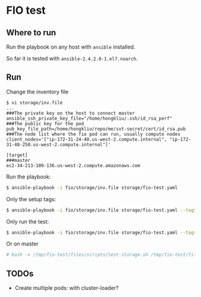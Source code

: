 # FIO test

## Where to run

Run the playbook on any host with `ansible` installed.

So far it is tested with `ansible-2.4.2.0-1.el7.noarch`.

## Run

Change the inventory file

```
$ vi storage/inv.file
...
###The private key on the host to connect master
ansible_ssh_private_key_file="/home/hongkliu/.ssh/id_rsa_perf"
###The public key for the pod
pub_key_file_path=/home/hongkliu/repo/me/svt-secret/cert/id_rsa.pub
###The node list where the fio pod can run, usually compute nodes
client_nodes='["ip-172-31-24-40.us-west-2.compute.internal", "ip-172-31-48-250.us-west-2.compute.internal"]'

[target]
###master
ec2-34-213-109-136.us-west-2.compute.amazonaws.com
```

Run the playbook:

```sh
$ ansible-playbook -i fio/storage/inv.file storage/fio-test.yaml
```

Only the setup tags:
```sh
$ ansible-playbook -i fio/storage/inv.file storage/fio-test.yaml --tags setup
```

Only run the test:

```sh
$ ansible-playbook -i fio/storage/inv.file storage/fio-test.yaml --tags run
```

Or on master

```sh
# bash -x /tmp/fio-test/files/scripts/test-storage.sh /tmp/fio-test/files
```


## TODOs

* Create multiple pods: with cluster-loader?
